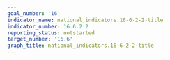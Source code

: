 ```yaml
---
goal_number: '16'
indicator_name: national_indicators.16-6-2-2-title
indicator_number: 16.6.2.2
reporting_status: notstarted
target_number: '16.6'
graph_title: national_indicators.16-6-2-2-title
---
```

